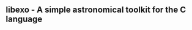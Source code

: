 libexo - A simple astronomical toolkit for the C language
--------------------------------------------------------------------------------
